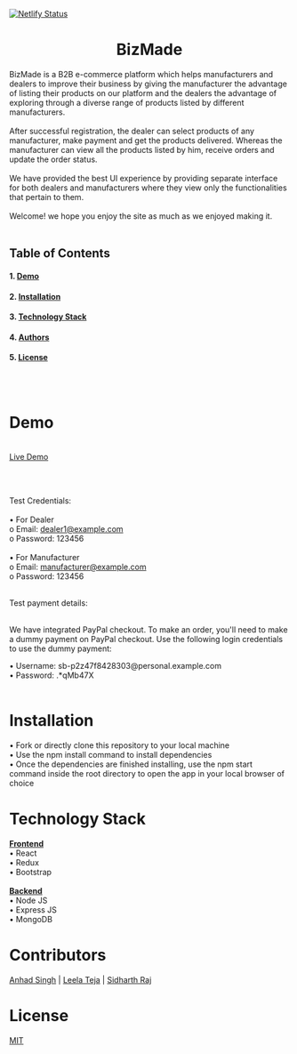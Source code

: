   

 [![Netlify Status](https://api.netlify.com/api/v1/badges/e6e8742e-1da0-4827-b3f4-910e4073cb2e/deploy-status)](https://app.netlify.com/sites/bizmade-development-site/deploys)
 <h1 align="center">BizMade</h1>

BizMade is a B2B e-commerce platform which helps manufacturers and dealers to improve their business by giving the manufacturer the advantage of listing their products on our platform and the dealers the advantage of exploring through a diverse range of products listed by different manufacturers.<br /><br />
After successful registration, the dealer can select products of any manufacturer, make payment and get the products delivered. Whereas the manufacturer can view all the products listed by him, receive orders and update the order status.<br /><br />
We have provided the best UI experience by providing separate interface for both dealers and manufacturers where they view only the functionalities that pertain to them.<br/><br />
Welcome! we hope you enjoy the site as much as we enjoyed making it.<br /><br />


## **Table of Contents**
#### 1.	[Demo](#Demo)
#### 2.	[Installation](#Installation)
#### 3.	[Technology Stack](#Technology_Stack)
#### 4.	[Authors](#Authors)
#### 5.	[License](#License)

<br /><br />

<h1><a name="Demo">Demo</a></h1><br />
<a href="https://bizmade.netlify.app/">Live Demo</a>

<br /><br />

Test Credentials:<br /><br />
•	For Dealer<br />
o	Email:  dealer1@example.com<br />
o	Password: 123456<br /><br />
•	For Manufacturer<br />
o	Email: manufacturer@example.com<br />
o	Password: 123456<br />

<br />
Test payment details:<br /><br />
<p>We have integrated PayPal checkout. To make an order, you'll need to make a dummy payment on PayPal checkout. Use the following login credentials to use the dummy payment:</p>
•	Username: sb-p2z47f8428303@personal.example.com <br/>
•	Password: .*qMb47X <br/>

<br />

<h1><a name="Installation">Installation</a></h1>
•	Fork or directly clone this repository to your local machine<br />
•	Use the npm install command to install dependencies<br />
•	Once the dependencies are finished installing, use the npm start command inside the root directory to open the app in your local browser of choice<br />


<h1><a name="Technology_Stack">Technology Stack</a></h1>
<b><u>Frontend</u></b><br />
•	React<br />
•	Redux<br />
•	Bootstrap<br />
<br />
<b><u>Backend</u></b><br />
•	Node JS<br />
•	Express JS<br />
•	MongoDB<br />


<h1><a name="Authors">Contributors</a></h1>
<a href="https://github.com/anhad922/" target="_blank">Anhad Singh</a> | <a href="https://github.com/VenkataLeela02/" target="_blank">Leela Teja</a> | <a href="https://github.com/sidR0" target="_blank">Sidharth Raj</a>

<h1><a name="License">License</a></h1>
<a href="https://opensource.org/licenses/MIT">MIT</a>





